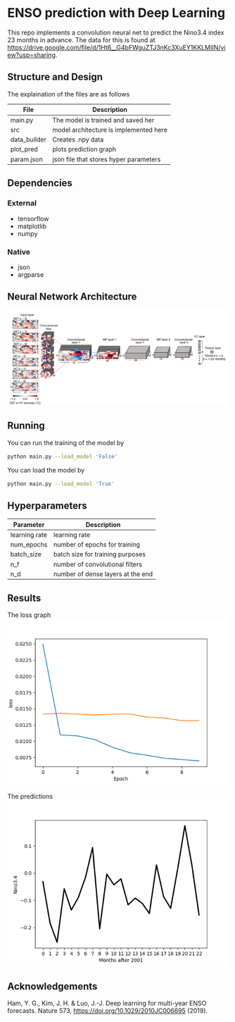 # ENSO prediction with Deep Learning
This repo implements a convolution neural net to predict the Nino3.4 index 23 months in advance. The data for this is found at https://drive.google.com/file/d/1Ht6__G4bFWguZTJ3nKc3XuEY1KKLMIIN/view?usp=sharing.

## Structure and Design

The explaination of the files are as follows

| File           | Description                                   |
| ---------      | --------------------------------------------- |
| main.py        | The model is trained and saved her            |
| src            | model architecture is implemented here        |
| data_builder   | Creates .npy data                             |
| plot_pred      | plots prediction graph                        |
| param.json      | json file that stores hyper parameters                      |

## Dependencies

### External
- tensorflow
- matplotlib
- numpy


### Native
- json
- argparse

## Neural Network Architecture

![result](./architecture.png)

## Running

You can run the training of the model by

```bash
python main.py --load_model 'False'    
```

You can load the model by

```bash
python main.py --load_model 'True'
```



## Hyperparameters


|Parameter        | Description                                      |
| ---------       | ---------------------------------------------    |
| learning rate   | learning rate                                    |
| num_epochs      | number of epochs for training                    |
| batch_size      | batch size for training purposes                 |
|   n_f           | number of convolutional filters                  |
|n_d              | number of dense layers at the end                |
## Results

The loss graph
![result](./loss.png)

The predictions
![result](./pred.png)

## Acknowledgements

Ham, Y. G., Kim, J. H. & Luo, J.-J. Deep learning for multi-year ENSO forecasts. Nature 573, https://doi.org/10.1029/2010JC006695 (2019).